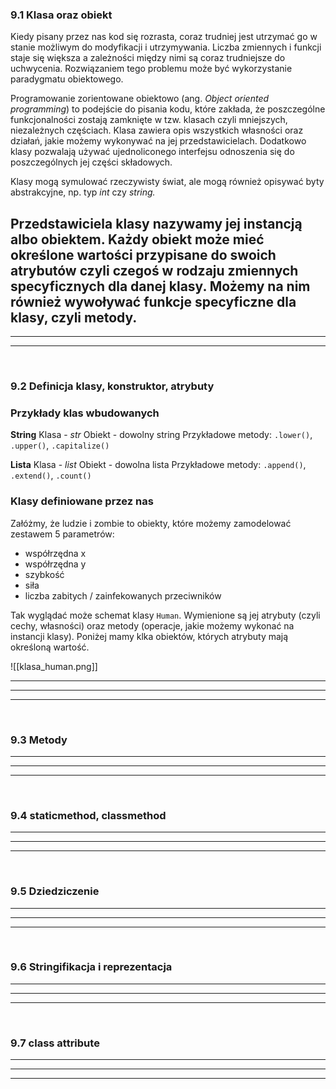 ### 9.1 Klasa oraz obiekt
Kiedy pisany przez nas kod się rozrasta, coraz trudniej jest utrzymać go w stanie możliwym do modyfikacji i utrzymywania. Liczba zmiennych i funkcji staje się większa a zależności między nimi są coraz trudniejsze do uchwycenia. Rozwiązaniem tego problemu może być wykorzystanie paradygmatu obiektowego.

Programowanie zorientowane obiektowo (ang. _Object oriented programming_) to podejście do pisania kodu, które zakłada, że poszczególne funkcjonalności zostają zamknięte w tzw. klasach czyli mniejszych, niezależnych częściach. Klasa zawiera opis wszystkich własności oraz działań, jakie możemy wykonywać na jej przedstawicielach. Dodatkowo klasy pozwalają używać ujednoliconego interfejsu odnoszenia się do poszczególnych jej części składowych.

Klasy mogą symulować rzeczywisty świat, ale mogą również opisywać byty abstrakcyjne, np. typ *int* czy *string.*

Przedstawiciela klasy nazywamy jej instancją albo obiektem. Każdy obiekt może mieć określone wartości przypisane do swoich atrybutów czyli czegoś w rodzaju zmiennych specyficznych dla danej klasy. Możemy na nim również wywoływać funkcje specyficzne dla klasy, czyli metody.
---
---
---
&nbsp;
### 9.2 Definicja klasy, konstruktor, atrybuty
### Przykłady klas wbudowanych

**String**
Klasa - *str*
Obiekt - dowolny string
Przykładowe metody: `.lower()`, `.upper()`, `.capitalize()`

**Lista**
Klasa - *list*
Obiekt - dowolna lista
Przykładowe metody: `.append()`, `.extend()`, `.count()`

### Klasy definiowane przez nas

Załóżmy, że ludzie i zombie to obiekty, które możemy zamodelować zestawem 5 parametrów:
- współrzędna x
- współrzędna y
- szybkość
- siła
- liczba zabitych / zainfekowanych przeciwników

Tak wyglądać może schemat klasy `Human`. Wymienione są jej atrybuty (czyli cechy, własności) oraz metody (operacje, jakie możemy wykonać na instancji klasy). Poniżej mamy klka obiektów, których atrybuty mają określoną wartość.

![[klasa_human.png]]


---
---
---
&nbsp;
### 9.3 Metody

---
---
---
&nbsp;
### 9.4 staticmethod, classmethod

---
---
---
&nbsp;
### 9.5 Dziedziczenie

---
---
---
&nbsp;
### 9.6 Stringifikacja i reprezentacja

---
---
---
&nbsp;
### 9.7 class attribute

---
---
---
&nbsp;
